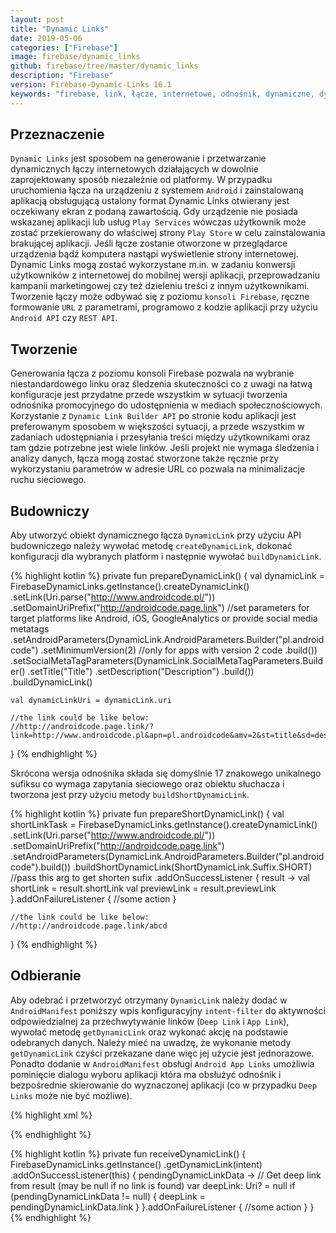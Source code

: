 ```yaml
---
layout: post
title: "Dynamic Links"
date: 2019-05-06
categories: ["Firebase"]
image: firebase/dynamic_links
github: firebase/tree/master/dynamic_links
description: "Firebase"
version: Firebase-Dynamic-Links 16.1
keywords: "firebase, link, łącze, internetowe, odnośnik, dynamiczne, dynamic, deep, web, udostępnianie, share, android, programowanie, programming"
---
```


## Przeznaczenie
`Dynamic Links` jest sposobem na generowanie i przetwarzanie dynamicznych łączy internetowych działających w dowolnie zaprojektowany sposób niezależnie od platformy. W przypadku uruchomienia łącza na urządzeniu z systemem `Android` i zainstalowaną aplikacją obsługującą ustalony format Dynamic Links otwierany jest oczekiwany ekran z podaną zawartością. Gdy urządzenie nie posiada wskazanej aplikacji lub usług `Play Services` wówczas użytkownik może zostać przekierowany do właściwej strony `Play Store` w celu zainstalowania brakującej aplikacji. Jeśli łącze zostanie otworzone w przeglądarce urządzenia bądź komputera nastąpi wyświetlenie strony internetowej. Dynamic Links mogą zostać wykorzystane m.in. w zadaniu konwersji użytkowników z internetowej do mobilnej wersji aplikacji, przeprowadzaniu kampanii marketingowej czy też dzieleniu treści z innym użytkownikami. Tworzenie łączy może odbywać się z poziomu `konsoli Firebase`, ręczne formowanie `URL` z parametrami, programowo z kodzie aplikacji przy użyciu `Android API` czy `REST API`.

## Tworzenie
Generowania łącza z poziomu konsoli Firebase pozwala na wybranie niestandardowego linku oraz śledzenia skuteczności co z uwagi na łatwą konfiguracje jest przydatne przede wszystkim w sytuacji tworzenia odnośnika promocyjnego do udostępnienia w mediach społecznościowych. Korzystanie z `Dynamic Link Builder API` po stronie kodu aplikacji jest preferowanym sposobem w większości sytuacji, a przede wszystkim w zadaniach udostępniania i przesyłania treści między użytkownikami oraz tam gdzie potrzebne jest wiele linków. Jeśli projekt nie wymaga śledzenia i analizy danych, łącza mogą zostać stworzone także ręcznie przy wykorzystaniu parametrów w adresie URL co pozwala na minimalizacje ruchu sieciowego.

## Budowniczy
Aby utworzyć obiekt dynamicznego łącza `DynamicLink` przy użyciu API budowniczego należy wywołać metodę `createDynamicLink`, dokonać konfiguracji dla wybranych platform i następnie wywołać `buildDynamicLink`.

{% highlight kotlin %}
private fun prepareDynamicLink() {
    val dynamicLink = FirebaseDynamicLinks.getInstance().createDynamicLink()
        .setLink(Uri.parse("http://www.androidcode.pl/"))
        .setDomainUriPrefix("http://androidcode.page.link")
        //set parameters for target platforms like Android, iOS, GoogleAnalytics or provide social media metatags
        .setAndroidParameters(DynamicLink.AndroidParameters.Builder("pl.androidcode")
            .setMinimumVersion(2) //only for apps with version 2 code
            .build())
        .setSocialMetaTagParameters(DynamicLink.SocialMetaTagParameters.Builder()
            .setTitle("Title")
            .setDescription("Description")
            .build())
        .buildDynamicLink()

    val dynamicLinkUri = dynamicLink.uri

    //the link could be like below:
    //http://androidcode.page.link/?link=http://www.androidcode.pl&apn=pl.androidcode&amv=2&st=title&sd=description
}
{% endhighlight %}

Skrócona wersja odnośnika składa się domyślnie 17 znakowego unikalnego sufiksu co wymaga zapytania sieciowego oraz obiektu słuchacza i tworzona jest przy użyciu metody `buildShortDynamicLink`.

{% highlight kotlin %}
private fun prepareShortDynamicLink() {
    val shortLinkTask = FirebaseDynamicLinks.getInstance().createDynamicLink()
        .setLink(Uri.parse("http://www.androidcode.pl/"))
        .setDomainUriPrefix("http://androidcode.page.link")
        .setAndroidParameters(DynamicLink.AndroidParameters.Builder("pl.androidcode").build())
        .buildShortDynamicLink(ShortDynamicLink.Suffix.SHORT) //pass this arg to get shorten sufix
        .addOnSuccessListener { result ->
            val shortLink = result.shortLink
            val previewLink = result.previewLink
        }.addOnFailureListener {
            //some action
        }

    //the link could be like below:
    //http://androidcode.page.link/abcd
}
{% endhighlight %}

## Odbieranie
Aby odebrać i przetworzyć otrzymany `DynamicLink` należy dodać w `AndroidManifest` poniższy wpis konfiguracyjny `intent-filter` do aktywności odpowiedzialnej za przechwytywanie linków (`Deep Link` i `App Link`), wywołać metodę `getDynamicLink` oraz wykonać akcję na podstawie odebranych danych. Należy mieć na uwadzę, że wykonanie metody `getDynamicLink` czyści przekazane dane więc jej użycie jest jednorazowe. Ponadto dodanie w `AndroidManifest` obsługi `Android App Links` umożliwia pominięcie dialogu wyboru aplikacji która ma obsłużyć odnośnik i bezpośrednie skierowanie do wyznaczonej aplikacji (co w przypadku `Deep Links` może nie być możliwe).

{% highlight xml %}
<!-- autoVerify flags is responsible for handling Dynamic Links using App Links -->
<intent-filter android:autoVerify="true">
    <action android:name="android.intent.action.VIEW"/>
    <category android:name="android.intent.category.DEFAULT"/>
    <category android:name="android.intent.category.BROWSABLE"/>
    <data android:host="androidcode.pl" android:scheme="http"/>
</intent-filter>
{% endhighlight %}

{% highlight kotlin %}
private fun receiveDynamicLink() {
    FirebaseDynamicLinks.getInstance()
        .getDynamicLink(intent)
        .addOnSuccessListener(this) { pendingDynamicLinkData ->
            // Get deep link from result (may be null if no link is found)
            var deepLink: Uri? = null
            if (pendingDynamicLinkData != null) {
                deepLink = pendingDynamicLinkData.link
            }
        }.addOnFailureListener {
            //some action
        }
}
{% endhighlight %}
